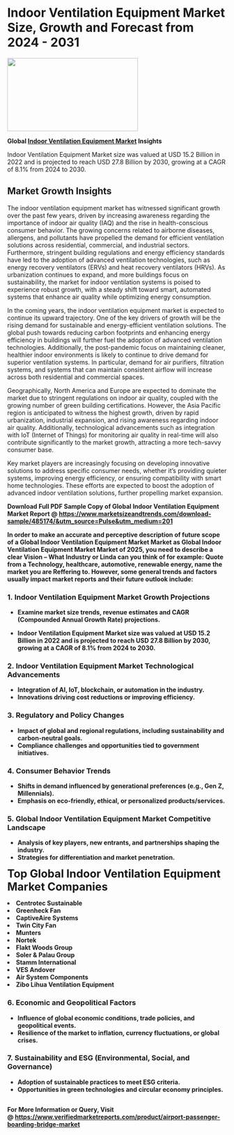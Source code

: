<H1>Indoor Ventilation Equipment Market Size, Growth and Forecast from 2024 - 2031</H1><img class="aligncenter size-medium wp-image-584254" src="https://thirdeyenews.in/wp-content/uploads/2024/09/Global-Market-Research-300x168.jpeg" alt="" width="300" height="168" /><p><strong>Global&nbsp;<a href="https://www.marketsizeandtrends.com/download-sample/485174/&amp;utm_source=Pulse&amp;utm_medium=201">Indoor Ventilation Equipment Market</a> Insights</strong></p><p>Indoor Ventilation Equipment Market size was valued at USD 15.2 Billion in 2022 and is projected to reach USD 27.8 Billion by 2030, growing at a CAGR of 8.1% from 2024 to 2030.</p><p><h2>Market Growth Insights</h2> <p>The indoor ventilation equipment market has witnessed significant growth over the past few years, driven by increasing awareness regarding the importance of indoor air quality (IAQ) and the rise in health-conscious consumer behavior. The growing concerns related to airborne diseases, allergens, and pollutants have propelled the demand for efficient ventilation solutions across residential, commercial, and industrial sectors. Furthermore, stringent building regulations and energy efficiency standards have led to the adoption of advanced ventilation technologies, such as energy recovery ventilators (ERVs) and heat recovery ventilators (HRVs). As urbanization continues to expand, and more buildings focus on sustainability, the market for indoor ventilation systems is poised to experience robust growth, with a steady shift toward smart, automated systems that enhance air quality while optimizing energy consumption.</p> <p><strong></strong></p> <p>In the coming years, the indoor ventilation equipment market is expected to continue its upward trajectory. One of the key drivers of growth will be the rising demand for sustainable and energy-efficient ventilation solutions. The global push towards reducing carbon footprints and enhancing energy efficiency in buildings will further fuel the adoption of advanced ventilation technologies. Additionally, the post-pandemic focus on maintaining cleaner, healthier indoor environments is likely to continue to drive demand for superior ventilation systems. In particular, demand for air purifiers, filtration systems, and systems that can maintain consistent airflow will increase across both residential and commercial spaces.</p> <p>Geographically, North America and Europe are expected to dominate the market due to stringent regulations on indoor air quality, coupled with the growing number of green building certifications. However, the Asia Pacific region is anticipated to witness the highest growth, driven by rapid urbanization, industrial expansion, and rising awareness regarding indoor air quality. Additionally, technological advancements such as integration with IoT (Internet of Things) for monitoring air quality in real-time will also contribute significantly to the market growth, attracting a more tech-savvy consumer base.</p> <p>Key market players are increasingly focusing on developing innovative solutions to address specific consumer needs, whether it’s providing quieter systems, improving energy efficiency, or ensuring compatibility with smart home technologies. These efforts are expected to boost the adoption of advanced indoor ventilation solutions, further propelling market expansion.</p> <p><strong></p><p><span class=""><strong>Download Full PDF Sample Copy of Global Indoor Ventilation Equipment Market Report</strong> @ <a href="https://www.marketsizeandtrends.com/download-sample/485174/&amp;utm_source=Pulse&amp;utm_medium=201" target="_blank">https://www.marketsizeandtrends.com/download-sample/485174/&amp;utm_source=Pulse&amp;utm_medium=201</a></span></p><p>In order to make an accurate and perceptive description of future scope of a Global&nbsp;Indoor Ventilation Equipment Market Market as Global&nbsp;Indoor Ventilation Equipment Market Market of 2025, you need to describe a clear Vision &ndash; What Industry or Linda can you think of for example: Quote from a Technology, healthcare, automotive, renewable energy, name the market you are Reffering to. However, some general trends and factors usually impact market reports and their future outlook include:</p><h3>1.&nbsp;<strong>Indoor Ventilation Equipment Market Growth Projections</strong></h3><ul><li>Examine market size trends, revenue estimates and CAGR (Compounded Annual Growth Rate) projections.</li><li><p>Indoor Ventilation Equipment Market size was valued at USD 15.2 Billion in 2022 and is projected to reach USD 27.8 Billion by 2030, growing at a CAGR of 8.1% from 2024 to 2030.</p></li></ul><h3>2.&nbsp;<strong>Indoor Ventilation Equipment Market Technological Advancements</strong></h3><ul><li>Integration of AI, IoT, blockchain, or automation in the industry.</li><li>Innovations driving cost reductions or improving efficiency.</li></ul><h3>3.&nbsp;<strong>Regulatory and Policy Changes</strong></h3><ul><li>Impact of global and regional regulations, including sustainability and carbon-neutral goals.</li><li>Compliance challenges and opportunities tied to government initiatives.</li></ul><h3>4.&nbsp;<strong>Consumer Behavior Trends</strong></h3><ul><li>Shifts in demand influenced by generational preferences (e.g., Gen Z, Millennials).</li><li>Emphasis on eco-friendly, ethical, or personalized products/services.</li></ul><h3>5.&nbsp;<strong>Global Indoor Ventilation Equipment Market Competitive Landscape</strong></h3><ul><li>Analysis of key players, new entrants, and partnerships shaping the industry.</li><li>Strategies for differentiation and market penetration.</li></ul><p data-pm-slice="1 1 []"><span style="color: inherit; font-family: inherit; font-size: 25px;">Top Global Indoor Ventilation Equipment Market Companies</span></p><div class="" data-test-id=""><p><li>Centrotec Sustainable</li><li> Greenheck Fan</li><li> CaptiveAire Systems</li><li> Twin City Fan</li><li> Munters</li><li> Nortek</li><li> Flakt Woods Group</li><li> Soler & Palau Group</li><li> Stamm International</li><li> VES Andover</li><li> Air System Components</li><li> Zibo Lihua Ventilation Equipment</li></p></div><h3>6.&nbsp;<strong>Economic and Geopolitical Factors</strong></h3><ul><li>Influence of global economic conditions, trade policies, and geopolitical events.</li><li>Resilience of the market to inflation, currency fluctuations, or global crises.</li></ul><h3>7.&nbsp;<strong>Sustainability and ESG (Environmental, Social, and Governance)</strong></h3><ul><li>Adoption of sustainable practices to meet ESG criteria.</li><li>Opportunities in green technologies and circular economy principles.</li></ul><h2><strong style="font-size: 14px;">For More Information or Query, Visit @&nbsp;</strong><a style="background-color: #ffffff; font-size: 14px;" href="https://www.marketsizeandtrends.com/report/indoor-ventilation-equipment-market/" target="_blank">https://www.verifiedmarketreports.com/product/airport-passenger-boarding-bridge-market</a></h2>
